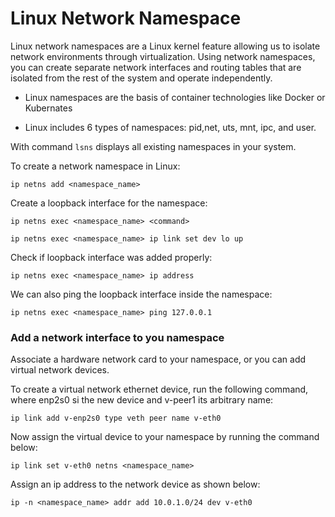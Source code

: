 # Linux Network Namespace

Linux network namespaces are a Linux kernel feature allowing us to isolate network environments through virtualization. Using network namespaces, you can create separate network interfaces and routing tables that are isolated from the rest of the system and operate independently.

* Linux namespaces are the basis of container technologies like Docker or Kubernates 

* Linux includes 6 types of namespaces: pid,net, uts, mnt, ipc, and user. 

With command `lsns` displays all existing namespaces in your system.

To create a network namespace in Linux:

    ip netns add <namespace_name>

Create a loopback interface for the namespace:

    ip netns exec <namespace_name> <command>

    ip netns exec <namespace_name> ip link set dev lo up

Check if loopback interface was added properly:

    ip netns exec <namespace_name> ip address

We can also ping the loopback interface inside the namespace:

    ip netns exec <namespace_name> ping 127.0.0.1

### Add a network interface to you namespace

Associate a hardware network card to your namespace, or you can add virtual network devices.

To create a virtual network ethernet device, run the following command, where enp2s0 si the new device and v-peer1 its arbitrary name:

    ip link add v-enp2s0 type veth peer name v-eth0

Now assign the virtual device to your namespace by running the command below:

    ip link set v-eth0 netns <namespace_name>

Assign an ip address to the network device as shown below:

    ip -n <namespace_name> addr add 10.0.1.0/24 dev v-eth0